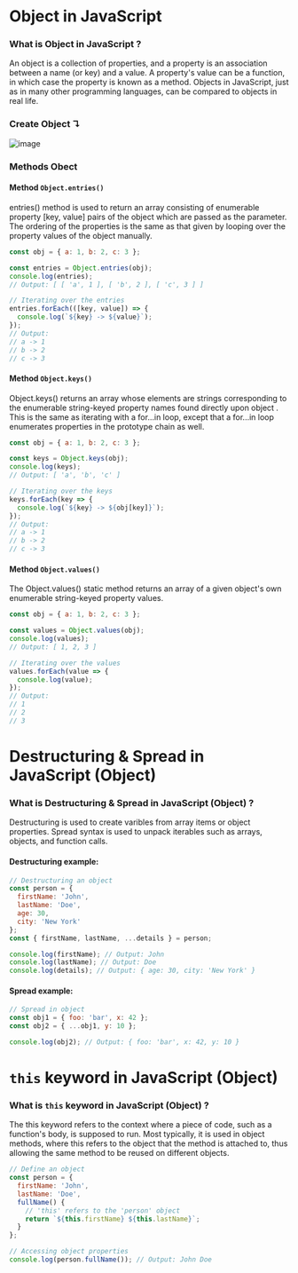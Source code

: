 # Object in JavaScript
### What is Object in JavaScript ?
An object is a collection of properties, and a property is an association between a name (or key) and a value. A property's value can be a function, in which case the property is known as a method. Objects in JavaScript, just as in many other programming languages, can be compared to objects in real life.
### Create Object ↴
![image](https://github.com/Masrurmans/JavaScript-Lecture-8/assets/171729580/4d6a490d-2b07-4043-a7d0-d71885a121bb)
### Methods Obect
#### Method ```Object.entries()```
entries() method is used to return an array consisting of enumerable property [key, value] pairs of the object which are passed as the parameter. The ordering of the properties is the same as that given by looping over the property values of the object manually.
```````js
const obj = { a: 1, b: 2, c: 3 };

const entries = Object.entries(obj);
console.log(entries);
// Output: [ [ 'a', 1 ], [ 'b', 2 ], [ 'c', 3 ] ]

// Iterating over the entries
entries.forEach(([key, value]) => {
  console.log(`${key} -> ${value}`);
});
// Output:
// a -> 1
// b -> 2
// c -> 3
`````````
#### Method ```Object.keys()```
Object.keys() returns an array whose elements are strings corresponding to the enumerable string-keyed property names found directly upon object . This is the same as iterating with a for...in loop, except that a for...in loop enumerates properties in the prototype chain as well.
``````js
const obj = { a: 1, b: 2, c: 3 };

const keys = Object.keys(obj);
console.log(keys);
// Output: [ 'a', 'b', 'c' ]

// Iterating over the keys
keys.forEach(key => {
  console.log(`${key} -> ${obj[key]}`);
});
// Output:
// a -> 1
// b -> 2
// c -> 3
````````
#### Method ```Object.values()```
The Object.values() static method returns an array of a given object's own enumerable string-keyed property values.
````````js
const obj = { a: 1, b: 2, c: 3 };

const values = Object.values(obj);
console.log(values);
// Output: [ 1, 2, 3 ]

// Iterating over the values
values.forEach(value => {
  console.log(value);
});
// Output:
// 1
// 2
// 3
````````

# Destructuring & Spread in JavaScript (Object)
### What is Destructuring & Spread in JavaScript (Object) ?
Destructuring is used to create varibles from array items or object properties. Spread syntax is used to unpack iterables such as arrays, objects, and function calls.
#### Destructuring example:
````````js
// Destructuring an object
const person = {
  firstName: 'John',
  lastName: 'Doe',
  age: 30,
  city: 'New York'
};
const { firstName, lastName, ...details } = person;

console.log(firstName); // Output: John
console.log(lastName); // Output: Doe
console.log(details); // Output: { age: 30, city: 'New York' }
`````````
#### Spread example:
`````````js
// Spread in object
const obj1 = { foo: 'bar', x: 42 };
const obj2 = { ...obj1, y: 10 };

console.log(obj2); // Output: { foo: 'bar', x: 42, y: 10 }
`````````
# ```this``` keyword in JavaScript (Object)
### What is ```this``` keyword in JavaScript (Object) ?
The this keyword refers to the context where a piece of code, such as a function's body, is supposed to run. Most typically, it is used in object methods, where this refers to the object that the method is attached to, thus allowing the same method to be reused on different objects.
```````js
// Define an object
const person = {
  firstName: 'John',
  lastName: 'Doe',
  fullName() {
    // 'this' refers to the 'person' object
    return `${this.firstName} ${this.lastName}`;
  }
};

// Accessing object properties
console.log(person.fullName()); // Output: John Doe
````````

